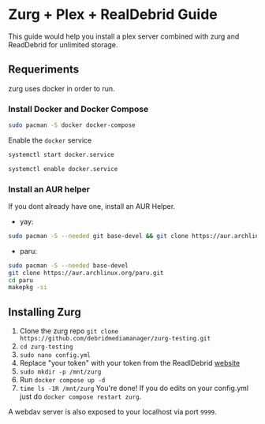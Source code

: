 # Zurg + Plex + RealDebrid Guide
This guide would help you install a plex server combined with zurg and ReadDebrid for unlimited storage.
## Requeriments
zurg uses docker in order to run.
### Install Docker and Docker Compose
```bash
sudo pacman -S docker docker-compose
```
Enable the `docker` service
```bash
systemctl start docker.service
```
```bash
systemctl enable docker.service
```
### Install an AUR helper
If you dont already have one, install an AUR Helper.
 * yay:
```bash
sudo pacman -S --needed git base-devel && git clone https://aur.archlinux.org/yay-bin.git && cd yay-bin && makepkg -si
```
 * paru:
```bash
sudo pacman -S --needed base-devel
git clone https://aur.archlinux.org/paru.git
cd paru
makepkg -si
```
## Installing Zurg
1. Clone the zurg repo `git clone https://github.com/debridmediamanager/zurg-testing.git`
2. `cd zurg-testing`
3. `sudo nano config.yml`
4. Replace "your token" with your token from the ReadlDebrid [website](https://real-debrid.com/apitoken)
5. `sudo mkdir -p /mnt/zurg`
6. Run `docker compose up -d`
7. `time ls -1R /mnt/zurg` You're done! If you do edits on your config.yml just do `docker compose restart zurg`.

A webdav server is also exposed to your localhost via port `9999`.
